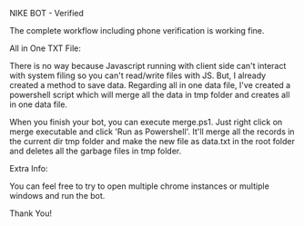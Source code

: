 NIKE BOT - Verified

The complete workflow including phone verification is working fine.


All in One TXT File:

There is no way because Javascript running with client side can't interact with system filing so you can't read/write files with JS.
But, I already created a method to save data.
Regarding all in one data file, I've created a powershell script which will merge all the data in tmp folder and creates all in one data file.

When you finish your bot, you can execute merge.ps1. Just right click on merge executable and click 'Run as Powershell'.
It'll merge all the records in the current dir tmp folder and make the new file as data.txt in the root folder and deletes all the garbage files in tmp folder.


Extra Info:

You can feel free to try to open multiple chrome instances or multiple windows and run the bot.

Thank You!